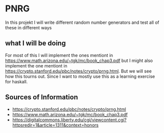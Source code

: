 # PNRG

In this projekt I will write different random number generators and test all of these in different ways

## what I will be doing
For most of this I will implement the ones mentiont in https://www.math.arizona.edu/~tgk/mc/book_chap3.pdf but I might also implement the one mentiont in https://crypto.stanford.edu/pbc/notes/crypto/prng.html. But we will see how this tourns out. Since I want to mostly use this as a learning exercise for haskall.


## Sources of Information
- https://crypto.stanford.edu/pbc/notes/crypto/prng.html
- https://www.math.arizona.edu/~tgk/mc/book_chap3.pdf
- https://digitalcommons.liberty.edu/cgi/viewcontent.cgi?httpsredir=1&article=1311&context=honors
